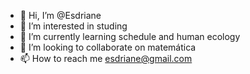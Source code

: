 - 👋 Hi, I’m @Esdriane
- 👀 I’m interested in studing
- 🌱 I’m currently learning schedule and human ecology
- 💞️ I’m looking to collaborate on matemática
- 📫 How to reach me esdriane@gmail.com

<!---
Esdriane/Esdriane is a ✨ special ✨ repository because its `README.md` (this file) appears on your GitHub profile.
You can click the Preview link to take a look at your changes.
--->
